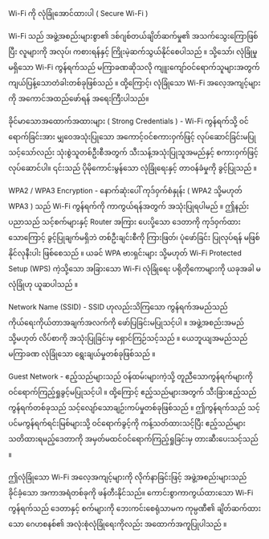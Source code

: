 Wi-Fi ကို လုံခြုံအောင်ထားပါ ( Secure Wi-Fi )

Wi-Fi သည် အဖွဲ့အစည်းများစွာ၏ ဒစ်ဂျစ်တယ်ချိတ်ဆက်မှု၏ အသက်သွေးကြောဖြစ်ပြီး လူများကို အလုပ်၊ ကစားရန်နှင့် ကြိုးမဲ့ဆက်သွယ်နိုင်စေပါသည် ။ သို့သော်၊ လုံခြုံမှုမရှိသော Wi-Fi ကွန်ရက်သည် မကြာခဏဆိုသလို ကျူးကျော်ဝင်ရောက်သူများအတွက် ကျယ်ပြန့်သောတံခါးတစ်ခုဖြစ်သည် ။ ထို့ကြောင့်၊ လုံခြုံသော Wi-Fi အလေ့အကျင့်များကို အကောင်အထည်ဖော်ရန် အရေးကြီးပါသည်။

ခိုင်မာသောအထောက်အထားများ ( Strong Credentials ) - Wi-Fi ကွန်ရက်သို့ ဝင်ရောက်ခြင်းအား မျှဝေအသုံးပြုသော အကောင့်ဝင်စကားဝှက်ဖြင့် လုပ်ဆောင်ခြင်းမပြုသင့်သော်လည်း သုံးစွဲသူတစ်ဦးစီအတွက် သီးသန့်အသုံးပြုသူအမည်နှင့် စကားဝှက်ဖြင့် လုပ်ဆောင်ပါ။ ၎င်းသည် ပိုမိုကောင်းမွန်သော လုံခြုံရေးနှင့် တာဝန်ခံမှုကို ခွင့်ပြုသည် ။

WPA2 / WPA3 Encryption - နောက်ဆုံးပေါ် ကုဒ်ဝှက်စံနှုန်း ( WPA2 သို့မဟုတ် WPA3 ) သည် Wi-Fi ကွန်ရက်ကို ကာကွယ်ရန်အတွက် အသုံးပြုရပါမည် ။ ဤနည်းပညာသည် သင့်စက်များနှင့် Router အကြား ပေးပို့သော ဒေတာကို ကုဒ်ဝှက်ထားသောကြောင့် ခွင့်ပြုချက်မရှိဘဲ တစ်ဦးချင်းစီကို ကြားဖြတ်၊ ပုံဖော်ခြင်း ပြုလုပ်ရန် မဖြစ်နိုင်လုနီးပါး ဖြစ်စေသည် ။ ယခင် WPA ဗားရှင်းများ သို့မဟုတ် Wi-Fi Protected Setup (WPS) ကဲ့သို့သော အခြားသော Wi-Fi လုံခြုံရေး ပရိုတိုကောများကို ယခုအခါ မလုံခြုံဟု ယူဆပါသည် ။

Network Name (SSID) - SSID ဟုလည်းသိကြသော ကွန်ရက်အမည်သည် ကိုယ်ရေးကိုယ်တာအချက်အလက်ကို ဖော်ပြခြင်းမပြုသင့်ပါ ။ အဖွဲ့အစည်းအမည် သို့မဟုတ် လိပ်စာကို အသုံးပြုခြင်းမှ ရှောင်ကြဉ်သင့်သည် ။ ယေဘူယျအမည်သည် မကြာခဏ လုံခြုံသော ရွေးချယ်မှုတစ်ခုဖြစ်သည် ။

Guest Network - ဧည့်သည်များသည် ဝန်ထမ်းများကဲ့သို့ တူညီသောကွန်ရက်များကို ဝင်ရောက်ကြည့်ရှုခွင့်မပြုသင့်ပါ ။ ထို့ကြောင့် ဧည့်သည်များအတွက် သီးခြားဧည့်သည်ကွန်ရက်တစ်ခုသည် သင့်လျော်သောချဉ်းကပ်မှုတစ်ခုဖြစ်သည် ။ ဤကွန်ရက်သည် သင့်ပင်မကွန်ရက်ရင်းမြစ်များသို့ ဝင်ရောက်ခွင့်ကို ကန့်သတ်ထားသင့်ပြီး ဧည့်သည်များ သတိထားရမည့်ဒေတာကို အမှတ်မထင်ဝင်ရောက်ကြည့်ရှုခြင်းမှ တားဆီးပေးသင့်သည် ။

ဤလုံခြုံသော Wi-Fi အလေ့အကျင့်များကို လိုက်နာခြင်းဖြင့် အဖွဲ့အစည်းများသည် ခိုင်ခံ့သော အကာအရံတစ်ခုကို ဖန်တီးနိုင်သည်။ ကောင်းစွာကာကွယ်ထားသော Wi-Fi ကွန်ရက်သည် ဒေတာနှင့် စက်များကို ဘေးကင်းစေရုံသာမက ကုမ္ပဏီ၏ ချိတ်ဆက်ထားသော ဂေဟစနစ်၏ အလုံးစုံလုံခြုံရေးကိုလည်း အထောက်အကူပြုပါသည် ။